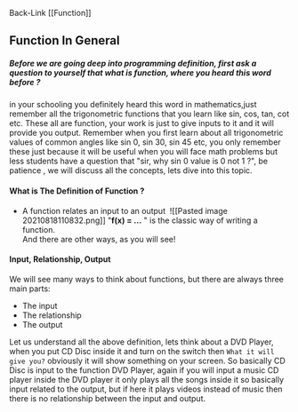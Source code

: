 Back-Link [[Function]]

## Function In General
##### Before we are going deep into programming definition, first ask a question to yourself that what is function, where you heard this word before ?

in your schooling you definitely heard this word in mathematics,just remember all the trigonometric functions that you learn like sin, cos, tan, cot etc. These all are function, your work is just to give inputs to it and it will provide you output. Remember when you first learn about all trigonometric values of common angles like sin 0, sin 30, sin 45 etc, you only remember these just because it will be useful when you will face math problems but less students have a question that "sir, why sin 0 value is 0 not 1 ?", be patience , we will discuss all the concepts, lets dive into this topic.

#### What is The Definition of Function ?
- A function relates an input to an output 
![[Pasted image 20210818110832.png]]
"**f(x) = ...** " is the classic way of writing a function.  
And there are other ways, as you will see!
#### Input, Relationship, Output

We will see many ways to think about functions, but there are always three main parts:

-   The input
-   The relationship
-   The output

Let us understand all the above definition, lets think about a DVD Player, when you put CD Disc inside it and turn on the switch then  `What it will give you?` obviously it will show something on your screen. So basically CD Disc is input to the function DVD Player, again if you will input a music CD player inside the DVD player it only plays all the songs inside it so basically input related to the output, but if here it plays videos instead of music then there is no relationship between the input and output. 




